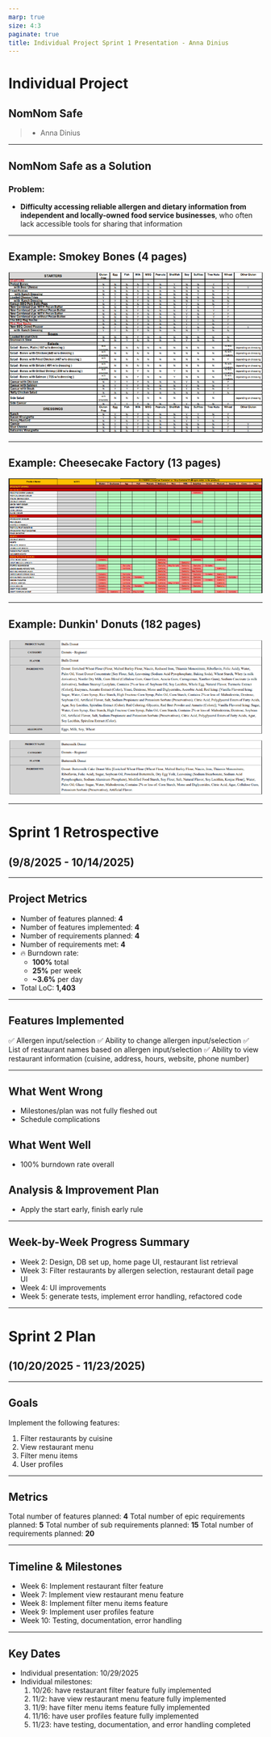 ```yaml
---
marp: true
size: 4:3
paginate: true
title: Individual Project Sprint 1 Presentation - Anna Dinius
---
```


# Individual Project

## NomNom Safe

> - Anna Dinius

---

## NomNom Safe as a Solution

### Problem:

- **Difficulty accessing reliable allergen and dietary information from independent and locally-owned food service businesses**, who often lack accessible tools for sharing that information

---

## Example: Smokey Bones (4 pages)

![](./screenshots/smokey-bones-spreadsheet.png)

---

## Example: Cheesecake Factory (13 pages)

![](./screenshots/cheesecake-factory-spreadsheet.png)

---

## Example: Dunkin' Donuts (182 pages)

![](./screenshots/dunkin-donuts-spreadsheet.png)

---

# Sprint 1 Retrospective

## (9/8/2025 - 10/14/2025)

---

## Project Metrics

- Number of features planned: **4**
- Number of features implemented: **4**
- Number of requirements planned: **4**
- Number of requirements met: **4**
- 🔥 Burndown rate:
  - **100%** total
  - **25%** per week
  - **~3.6%** per day
- Total LoC: **1,403**

---

## Features Implemented

✅ Allergen input/selection
✅ Ability to change allergen input/selection
✅ List of restaurant names based on allergen input/selection
✅ Ability to view restaurant information (cuisine, address, hours, website, phone number)

---

## What Went Wrong

- Milestones/plan was not fully fleshed out
- Schedule complications

## What Went Well

- 100% burndown rate overall

## Analysis & Improvement Plan

- Apply the start early, finish early rule

---

## Week-by-Week Progress Summary

- Week 2: Design, DB set up, home page UI, restaurant list retrieval
- Week 3: Filter restaurants by allergen selection, restaurant detail page UI
- Week 4: UI improvements
- Week 5: generate tests, implement error handling, refactored code

---

# Sprint 2 Plan

## (10/20/2025 - 11/23/2025)

---

## Goals

Implement the following features:

1. Filter restaurants by cuisine
2. View restaurant menu
3. Filter menu items
4. User profiles

---

## Metrics

Total number of features planned: **4**
Total number of epic requirements planned: **5**
Total number of sub requirements planned: **15**
Total number of requirements planned: **20**

---

## Timeline & Milestones

- Week 6: Implement restaurant filter feature
- Week 7: Implement view restaurant menu feature
- Week 8: Implement filter menu items feature
- Week 9: Implement user profiles feature
- Week 10: Testing, documentation, error handling

---

## Key Dates

- Individual presentation: 10/29/2025
- Individual milestones:
  1. 10/26: have restaurant filter feature fully implemented
  2. 11/2: have view restaurant menu feature fully implemented
  3. 11/9: have filter menu items feature fully implemented
  4. 11/16: have user profiles feature fully implemented
  5. 11/23: have testing, documentation, and error handling completed
